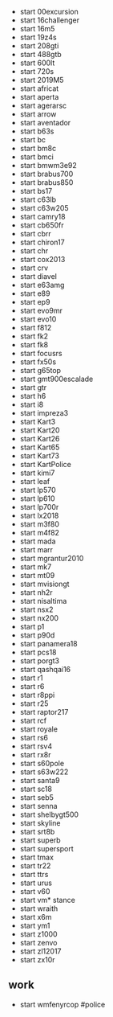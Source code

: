 * start 00excursion
* start 16challenger
* start 16m5
* start 19z4s
* start 208gti
* start 488gtb
* start 600lt
* start 720s
* start 2019M5
* start africat
* start aperta
* start agerarsc
* start arrow
* start aventador
* start b63s
* start bc
* start bm8c
* start bmci
* start bmwm3e92
* start brabus700
* start brabus850
* start bs17
* start c63lb
* start c63w205
* start camry18
* start cb650fr
* start cbrr
* start chiron17
* start chr
* start cox2013
* start crv
* start diavel
* start e63amg
* start e89
* start ep9
* start evo9mr
* start evo10
* start f812
* start fk2
* start fk8
* start focusrs
* start fx50s
* start g65top
* start gmt900escalade
* start gtr
* start h6
* start i8
* start impreza3
* start Kart3
* start Kart20
* start Kart26
* start Kart65
* start Kart73
* start KartPolice
* start kimi7
* start leaf
* start lp570
* start lp610
* start lp700r
* start lx2018
* start m3f80
* start m4f82
* start mada
* start marr
* start mgrantur2010
* start mk7
* start mt09
* start mvisiongt
* start nh2r
* start nisaltima
* start nsx2
* start nx200
* start p1
* start p90d
* start panamera18
* start pcs18
* start porgt3
* start qashqai16
* start r1
* start r6
* start r8ppi
* start r25
* start raptor217
* start rcf
* start royale
* start rs6
* start rsv4
* start rx8r
* start s60pole
* start s63w222
* start santa9
* start sc18
* start seb5
* start senna
* start shelbygt500
* start skyline
* start srt8b
* start superb
* start supersport
* start tmax
* start tr22
* start ttrs
* start urus
* start v60
* start vm* stance
* start wraith
* start x6m
* start ym1
* start z1000
* start zenvo
* start zl12017
* start zx10r

## work
* start wmfenyrcop #police
